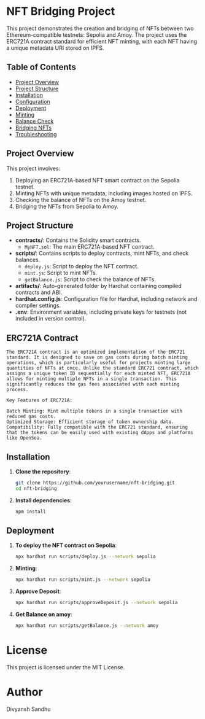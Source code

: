 # NFT Bridging Project

This project demonstrates the creation and bridging of NFTs between two Ethereum-compatible testnets: Sepolia and Amoy. The project uses the ERC721A contract standard for efficient NFT minting, with each NFT having a unique metadata URI stored on IPFS.

## Table of Contents

- [Project Overview](#project-overview)
- [Project Structure](#project-structure)
- [Installation](#installation)
- [Configuration](#configuration)
- [Deployment](#deployment)
- [Minting](#minting)
- [Balance Check](#balance-check)
- [Bridging NFTs](#bridging-nfts)
- [Troubleshooting](#troubleshooting)

## Project Overview

This project involves:
1. Deploying an ERC721A-based NFT smart contract on the Sepolia testnet.
2. Minting NFTs with unique metadata, including images hosted on IPFS.
3. Checking the balance of NFTs on the Amoy testnet.
4. Bridging the NFTs from Sepolia to Amoy.

## Project Structure

- **contracts/**: Contains the Solidity smart contracts.
  - `MyNFT.sol`: The main ERC721A-based NFT contract.
- **scripts/**: Contains scripts to deploy contracts, mint NFTs, and check balances.
  - `deploy.js`: Script to deploy the NFT contract.
  - `mint.js`: Script to mint NFTs.
  - `getBalance.js`: Script to check the balance of NFTs.
- **artifacts/**: Auto-generated folder by Hardhat containing compiled contracts and ABI.
- **hardhat.config.js**: Configuration file for Hardhat, including network and compiler settings.
- **.env**: Environment variables, including private keys for testnets (not included in version control).

## ERC721A Contract
```plaintext
The ERC721A contract is an optimized implementation of the ERC721 standard. It is designed to save on gas costs during batch minting operations, which is particularly useful for projects minting large quantities of NFTs at once. Unlike the standard ERC721 contract, which assigns a unique token ID sequentially for each minted NFT, ERC721A allows for minting multiple NFTs in a single transaction. This significantly reduces the gas fees associated with each minting process.

Key Features of ERC721A:

Batch Minting: Mint multiple tokens in a single transaction with reduced gas costs.
Optimized Storage: Efficient storage of token ownership data.
Compatibility: Fully compatible with the ERC721 standard, ensuring that the tokens can be easily used with existing dApps and platforms like OpenSea.
```
## Installation

1. **Clone the repository**:
   ```bash
   git clone https://github.com/yourusername/nft-bridging.git
   cd nft-bridging
2. **Install dependencies**:
    ```bash
    npm install

## Deployment
1. **To deploy the NFT contract on Sepolia**:
    ```bash
    npx hardhat run scripts/deploy.js --network sepolia
2. **Minting**:
    ```bash
    npx hardhat run scripts/mint.js --network sepolia
3. **Approve Deposit**:
    ```bash
    npx hardhat run scripts/approveDeposit.js --network sepolia
4. **Get Balance on amoy**:
    ```bash
    npx hardhat run scripts/getBalance.js --network amoy

# License
This project is licensed under the MIT License.

# Author
Divyansh Sandhu